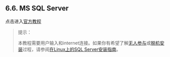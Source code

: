 ## 6.6. MS SQL Server

点击进入[官方教程](https://docs.microsoft.com/zh-cn/sql/linux/quickstart-install-connect-red-hat)

> 提示：
>
> 本教程需要用户输入和internet连接。如果你有希望了解[无人参与](https://docs.microsoft.com/zh-cn/sql/linux/sql-server-linux-setup#unattended)或[脱机安装](https://docs.microsoft.com/zh-cn/sql/linux/sql-server-linux-setup#offline)过程，请参阅[在Linux上的SQL Server安装指南](https://docs.microsoft.com/zh-cn/sql/linux/sql-server-linux-setup)。






